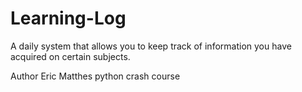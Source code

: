 # Learning-Log

A daily system that allows you to keep track of information you have acquired on certain subjects.

Author Eric Matthes python crash course
